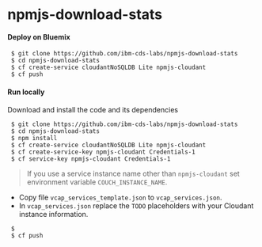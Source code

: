 # npmjs-download-stats

#### Deploy on Bluemix

```
 $ git clone https://github.com/ibm-cds-labs/npmjs-download-stats
 $ cd npmjs-download-stats
 $ cf create-service cloudantNoSQLDB Lite npmjs-cloudant
 $ cf push
```

#### Run locally

Download and install the code and its dependencies

```
 $ git clone https://github.com/ibm-cds-labs/npmjs-download-stats
 $ cd npmjs-download-stats
 $ npm install
 $ cf create-service cloudantNoSQLDB Lite npmjs-cloudant
 $ cf create-service-key npmjs-cloudant Credentials-1
 $ cf service-key npmjs-cloudant Credentials-1
```

> If you use a service instance name other than `npmjs-cloudant` set environment variable `COUCH_INSTANCE_NAME`.

* Copy file `vcap_services_template.json` to `vcap_services.json`.
* In `vcap_services.json` replace the `TODO` placeholders with your Cloudant instance information.

``` 
 $ 
 $ cf push
```